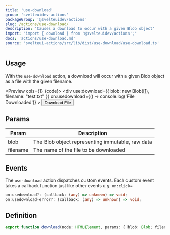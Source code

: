 ```yaml
---
title: 'use-download'
group: 'svelteuidev-actions'
packageGroup: '@svelteuidev/actions'
slug: /actions/use-download/
description: 'Causes a download to occur with a given Blob object'
import: "import { download } from '@svelteuidev/actions';"
docs: 'actions/use-download.md'
source: 'svelteui-actions/src/lib/dist/use-download/use-download.ts'
---
```


<script lang='ts'>
    import { Button } from '@svelteuidev/core';
	import { download } from '@svelteuidev/actions';
    import { Heading, Preview } from 'components'

    const code = `
    <script>
        import { Button } from '@svelteuidev/core';
        import { download } from '@svelteuidev/actions';
    <\/script>

    <div
        use:download={{ blob: new Blob([]), filename: "test.txt" }}
        on:usedownload={() => console.log('File Downloaded')}
    >
        <Button variant='outline'>
            Download File
        <\/Button>
    <\/div>
    `;
</script>

<Heading />

## Usage

With the `use-download` action, a download will occur with a given Blob object as a file with the given filename.

<Preview cols={1} {code}>
    <div
        use:download={{ blob: new Blob([]), filename: "test.txt" }}
        on:usedownload={() => console.log('File Downloaded')}
    >
        <Button variant='outline'>
            Download File
        </Button>
    </div>
</Preview>

## Params

| Param    | Description                                      |
| -------- | ------------------------------------------------ |
| blob     | The Blob object representing immutable, raw data |
| filename | The name of the file to be downloaded            |

## Events

The `use-download` action dispatches custom events. Each custom event takes a callback function just like other events *e.g.* `on:click=`

```ts
on:usedownload?: (callback: (any) => unknown) => void;
on:usedownload-error?: (callback: (any) => unknown) => void;
```

## Definition

```ts
export function download(node: HTMLElement, params: { blob: Blob; filename: string }): ReturnType<Action>;
```
